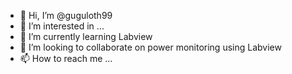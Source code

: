 - 👋 Hi, I’m @guguloth99
- 👀 I’m interested in ...
- 🌱 I’m currently learning Labview
- 💞️ I’m looking to collaborate on power monitoring using Labview
- 📫 How to reach me ...

<!---
guguloth99/guguloth99 is a ✨ special ✨ repository because its `README.md` (this file) appears on your GitHub profile.
You can click the Preview link to take a look at your changes.
--->
